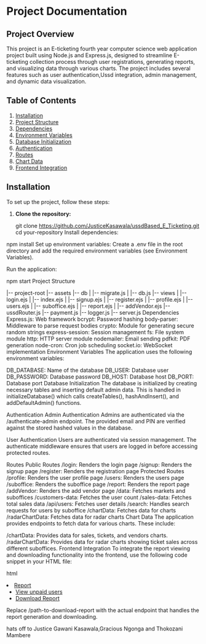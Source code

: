 # Project Documentation

## Project Overview

This project is an E-ticketing fourth year computer science  web application project built using Node.js and Express.js, designed to streamline E-ticketing collection process through  user registrations, generating reports, and visualizing data through various charts. The project includes several features such as user authentication,Ussd integration, admin management, and dynamic data visualization.

## Table of Contents

1. [Installation](#installation)
2. [Project Structure](#project-structure)
3. [Dependencies](#dependencies)
4. [Environment Variables](#environment-variables)
5. [Database Initialization](#database-initialization)
6. [Authentication](#authentication)
7. [Routes](#routes)
8. [Chart Data](#chart-data)
9. [Frontend Integration](#frontend-integration)

## Installation

To set up the project, follow these steps:

1. **Clone the repository:**
   
   git clone https://github.com/JusticeKasawala/ussdBased_E_Ticketing.git
   cd your-repository
Install dependencies:


npm install
Set up environment variables:
Create a .env file in the root directory and add the required environment variables (see Environment Variables).

Run the application:


npm start
Project Structure

|-- project-root
    |-- assets
    |-- db
    |   |-- migrate.js
    |   |-- db.js
    |-- views
    |   |-- login.ejs
    |   |-- index.ejs
    |   |-- signup.ejs
    |   |-- register.ejs
    |   |-- profile.ejs
    |   |-- users.ejs
    |   |-- suboffice.ejs
    |   |-- report.ejs
    |   |-- addVendor.ejs
    |-- ussdRouter.js
    |-- payment.js
    |-- logger.js
    |-- server.js
Dependencies
Express.js: Web framework
bcrypt: Password hashing
body-parser: Middleware to parse request bodies
crypto: Module for generating secure random strings
express-session: Session management
fs: File system module
http: HTTP server module
nodemailer: Email sending
pdfkit: PDF generation
node-cron: Cron job scheduling
socket.io: WebSocket implementation
Environment Variables
The application uses the following environment variables:

DB_DATABASE: Name of the database
DB_USER: Database user
DB_PASSWORD: Database password
DB_HOST: Database host
DB_PORT: Database port
Database Initialization
The database is initialized by creating necessary tables and inserting default admin data. This is handled in initializeDatabase() which calls createTables(), hashAndInsert(), and addDefaultAdmin() functions.

Authentication
Admin Authentication
Admins are authenticated via the /authenticate-admin endpoint. The provided email and PIN are verified against the stored hashed values in the database.

User Authentication
Users are authenticated via session management. The authenticate middleware ensures that users are logged in before accessing protected routes.

Routes
Public Routes
/login: Renders the login page
/signup: Renders the signup page
/register: Renders the registration page
Protected Routes
/profile: Renders the user profile page
/users: Renders the users page
/suboffice: Renders the suboffice page
/report: Renders the report page
/addVendor: Renders the add vendor page
/data: Fetches markets and suboffices
/customers-data: Fetches the user count
/sales-data: Fetches total sales data
/api/users: Fetches user details
/search: Handles search requests for users by suboffice
/chartData: Fetches data for charts
/radarChartData: Fetches data for radar charts
Chart Data
The application provides endpoints to fetch data for various charts. These include:

/chartData: Provides data for sales, tickets, and vendors charts.
/radarChartData: Provides data for radar charts showing ticket sales across different suboffices.
Frontend Integration
To integrate the report viewing and downloading functionality into the frontend, use the following code snippet in your HTML file:

html

<li class="nav-item">
    <a class="nav-link collapsed" data-bs-target="#tables-nav" data-bs-toggle="collapse" href="#">
      <i class="bi bi-layout-text-window-reverse"></i><span>Report</span><i class="bi bi-chevron-down ms-auto"></i>
    </a>
    <ul id="tables-nav" class="nav-content collapse " data-bs-parent="#sidebar-nav">
      <li>
        <a href="statistics">
          <i class="bi bi-circle"></i><span>View unpaid users</span>
        </a>
      </li>
      <li>
        <a href="/path-to-download-report">
          <i class="bi bi-circle"></i><span>Download Report</span>
        </a>
      </li>
    </ul>
</li><!-- End Tables Nav -->
Replace /path-to-download-report with the actual endpoint that handles the report generation and downloading.

hats off to Justice Gawani Kasawala,Gracious Ngonga and Thokozani Mambere